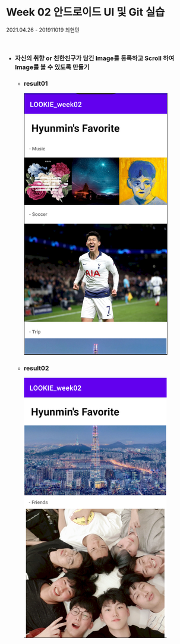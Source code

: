# Week 02 안드로이드 UI 및 Git 실습

2021.04.26 - 201911019 최현민

<br>

* ### 자신의 취향 or 친한친구가 담긴 Image를 등록하고 Scroll 하여 Image를 볼 수 있도록 만들기

  * ### result01
  
    ![result01](https://github.com/hyunmin0317/LOOKIE_FRONT_2021/blob/master/hyunmin/week02/homework/result/result01.PNG?raw=true)
    
  * ### result02
  
    ![result02](https://github.com/hyunmin0317/LOOKIE_FRONT_2021/blob/master/hyunmin/week02/homework/result/result02.PNG?raw=true)
    
    